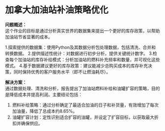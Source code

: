 # 加拿大加油站补油策略优化

**问题概述：**  
这个作业的目标是通过分析真实世界的数据集来提出一个更好的库存政策，以帮助加油站节省显著的成本。

1.探索提供的数据集：使用Python及其数据分析包处理数据，包括清洗、合并和转换数据。
2.提供描述性统计：对数据进行初步分析，提供关键统计数字。
3.检查每个加油站的库存补给模式：分析加油站的燃料补充频率和数量，并可视化这些模式。
4.基于数据建议更好的库存政策：建议能减少总购买成本的库存补充决策，同时保持优秀的客户服务水平（即不让燃油耗尽）。

**解决方案：**  
通过数据处理、清洗和分析，报告提出了加油站燃料补给和油罐扩容的策略，目的是降低成本并提高利润。主要结论包括：

1. 燃料补给策略：通过分析确定了最适合加油的日子和补货量，有效增加了每次加油量，降低了总成本约8.65%。
2. 油罐扩容计划：定性识别适合扩容的油罐，并设定了扩容目标，以获取最大折扣并确保供应。

